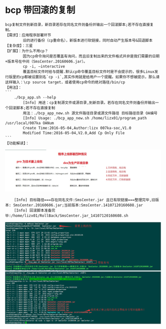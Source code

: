 # bcp 带回滚的复制
    bcp复制文件到新目录，新目录若存在同名文件则备份并输出一个回滚脚本;若不存在直接复制。
    【需求】：应用程序部署环节    
            旧的进行备份（cp重命名），新版本进行软链接，同时自动产生版本号&回退脚本
    【复杂度】：三星
    【扩展】：为什么不用cp？ 
            因为cp命令询问是否覆盖有询问，而且旧复制出来的文件格式并非是我们需要的日期+版本号在中间（SmsCenter.20160606.jar）。
            cp -i, –interactive
            覆盖目标文件时给与提醒.默认cp命令覆盖目标文件时是不会提示的，很多Linux发行版里的cp都被设置别名`cp -i`,其实作用就是给用户一个提醒。如果你不想被提示，那么请这样输入：\cp source target，或者使用cp命令的绝对路径/bin/cp
    【用法】：
    ```
        ./bcp_app.sh --help
            [Info] 用途：cp复制源文件或源目录,到新目录。若存在同名文件则备份并输出一个回滚脚本;若不存在直接复制
            用法：./bcp_app_new.sh 源文件路径目录或源文件路径 目标路径目录 OA编号
            [Info] Usage: ./bcp_app_new.sh /home/lizx01/program_path /usr/local/007ka OANum
            Create Time:2016-05-04,Author:lizx 007ka-soc,V1.0
            Modified Time:2016-05-04,V2.0,Add Cp Only File
    ```
    【功能解读】：
    
 ![image](https://github.com/Luolired/Dev_Shell_Item/blob/master/bcp/img/QQ截图20160608091942.jpg)
 
        [Info] 目标路径===存在同名文件:SmsCenter.jar 且已有软链接===整理完毕,旧版本: SmsCenter.20160606.jar;当前版本:SmsCenter.14107120160608.jar
        [Info] 回滚脚本准备完毕:/home/lizx01/RollBack/SmsCenter.jar_14107120160608.sh

 ![image](https://github.com/Luolired/Dev_Shell_Item/blob/master/bcp/img/111.jpg)    
 ![image](https://github.com/Luolired/Dev_Shell_Item/blob/master/bcp/img/2222.jpg)
  

